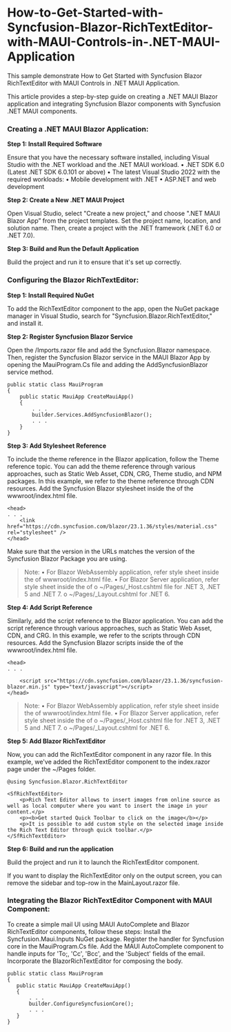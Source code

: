 # How-to-Get-Started-with-Syncfusion-Blazor-RichTextEditor-with-MAUI-Controls-in-.NET-MAUI-Application
This sample demonstrate How to Get Started with Syncfusion Blazor RichTextEditor with MAUI Controls in .NET MAUI Application.

This article provides a step-by-step guide on creating a .NET MAUI Blazor application and integrating Syncfusion Blazor components with Syncfusion .NET MAUI components.
### Creating a .NET MAUI Blazor Application: ###
**Step 1: Install Required Software**

 Ensure that you have the necessary software installed, including Visual Studio with the .NET workload and the .NET MAUI workload.
•	.NET SDK 6.0 (Latest .NET SDK 6.0.101 or above)
•	The latest Visual Studio 2022 with the required workloads:
•	Mobile development with .NET
•	ASP.NET and web development

**Step 2: Create a New .NET MAUI Project**

 Open Visual Studio, select "Create a new project," and choose ".NET MAUI Blazor App” from the project templates. Set the project name, location, and solution name. Then, create a project with the .NET framework (.NET 6.0 or .NET 7.0).

**Step 3: Build and Run the Default Application**

 Build the project and run it to ensure that it's set up correctly.

### Configuring the Blazor RichTextEditor: ###
**Step 1: Install Required NuGet**

To add the RichTextEditor component to the app, open the NuGet package manager in Visual Studio, search for "Syncfusion.Blazor.RichTextEditor," and install it.

**Step 2: Register Syncfusion Blazor Service**

Open the /Imports.razor file and add the Syncfusion.Blazor namespace. Then, register the Syncfusion Blazor service in the MAUI Blazor App by opening the MauiProgram.Cs file and adding the AddSyncfusionBlazor service method.

```
public static class MauiProgram
{
    public static MauiApp CreateMauiApp()
    {
        . . .
        builder.Services.AddSyncfusionBlazor();
        . . .
    }
}
```

**Step 3: Add Stylesheet Reference**

To include the theme reference in the Blazor application, follow the Theme reference topic. You can add the theme reference through various approaches, such as Static Web Asset, CDN, CRG, Theme studio, and NPM packages. In this example, we refer to the theme reference through CDN resources. Add the Syncfusion Blazor stylesheet inside the <head> of the wwwroot/index.html file.

```
<head>
. . .
    <link href="https://cdn.syncfusion.com/blazor/23.1.36/styles/material.css" rel="stylesheet" />
</head>
```

Make sure that the version in the URLs matches the version of the Syncfusion Blazor Package you are using.

>Note: 
•	For Blazor WebAssembly application, refer style sheet inside the <head> of wwwroot/index.html file.
•	For Blazor Server application, refer style sheet inside the <head> of
o	~/Pages/_Host.cshtml file for .NET 3, .NET 5 and .NET 7.
o	~/Pages/_Layout.cshtml for .NET 6.

**Step 4: Add Script Reference**

Similarly, add the script reference to the Blazor application. You can add the script reference through various approaches, such as Static Web Asset, CDN, and CRG. In this example, we refer to the scripts through CDN resources. Add the Syncfusion Blazor scripts inside the <head> of the wwwroot/index.html file.

```
<head>
. . .

    <script src="https://cdn.syncfusion.com/blazor/23.1.36/syncfusion-blazor.min.js" type="text/javascript"></script>
</head>
```

>Note: 
•	For Blazor WebAssembly application, refer style sheet inside the <head> of wwwroot/index.html file.
•	For Blazor Server application, refer style sheet inside the <head> of
o	~/Pages/_Host.cshtml file for .NET 3, .NET 5 and .NET 7.
o	~/Pages/_Layout.cshtml for .NET 6.

**Step 5: Add Blazor RichTextEditor**

Now, you can add the RichTextEditor component in any razor file. In this example, we've added the RichTextEditor component to the index.razor page under the ~/Pages folder.

```
@using Syncfusion.Blazor.RichTextEditor

<SfRichTextEditor>
    <p>Rich Text Editor allows to insert images from online source as well as local computer where you want to insert the image in your content.</p>
    <p><b>Get started Quick Toolbar to click on the image</b></p>
    <p>It is possible to add custom style on the selected image inside the Rich Text Editor through quick toolbar.</p>
</SfRichTextEditor>

```

**Step 6: Build and run the application**


Build the project and run it to launch the RichTextEditor component.

If you want to display the RichTextEditor only on the output screen, you can remove the sidebar and top-row in the MainLayout.razor file.

### Integrating the Blazor RichTextEditor Component with MAUI Component: ###
To create a simple mail UI using MAUI AutoComplete and Blazor RichTextEditor components, follow these steps:
Install the Syncfusion.Maui.Inputs NuGet package.
Register the handler for Syncfusion core in the MauiProgram.Cs file.
Add the MAUI AutoComplete component to handle inputs for 'To;, 'Cc', 'Bcc', and the 'Subject' fields of the email.
Incorporate the BlazorRichTextEditor for composing the body.

```
public static class MauiProgram
{
   public static MauiApp CreateMauiApp()
   {
       . . .
       builder.ConfigureSyncfusionCore();
       . . .
   }
}
```
